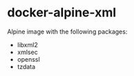 # docker-alpine-xml

Alpine image with the following packages:

* libxml2
* xmlsec
* openssl
* tzdata
